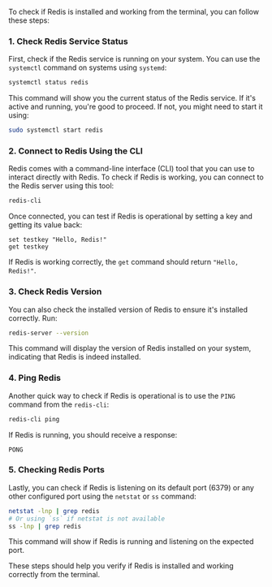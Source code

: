 To check if Redis is installed and working from the terminal, you can follow these steps:

### 1. **Check Redis Service Status**

First, check if the Redis service is running on your system. You can use the `systemctl` command on systems using `systemd`:

```sh
systemctl status redis
```

This command will show you the current status of the Redis service. If it's active and running, you're good to proceed. If not, you might need to start it using:

```sh
sudo systemctl start redis
```

### 2. **Connect to Redis Using the CLI**

Redis comes with a command-line interface (CLI) tool that you can use to interact directly with Redis. To check if Redis is working, you can connect to the Redis server using this tool:

```sh
redis-cli
```

Once connected, you can test if Redis is operational by setting a key and getting its value back:

```redis
set testkey "Hello, Redis!"
get testkey
```

If Redis is working correctly, the `get` command should return `"Hello, Redis!"`.

### 3. **Check Redis Version**

You can also check the installed version of Redis to ensure it's installed correctly. Run:

```sh
redis-server --version
```

This command will display the version of Redis installed on your system, indicating that Redis is indeed installed.

### 4. **Ping Redis**

Another quick way to check if Redis is operational is to use the `PING` command from the `redis-cli`:

```sh
redis-cli ping
```

If Redis is running, you should receive a response:

```
PONG
```

### 5. **Checking Redis Ports**

Lastly, you can check if Redis is listening on its default port (6379) or any other configured port using the `netstat` or `ss` command:

```sh
netstat -lnp | grep redis
# Or using `ss` if netstat is not available
ss -lnp | grep redis
```

This command will show if Redis is running and listening on the expected port.

These steps should help you verify if Redis is installed and working correctly from the terminal.
